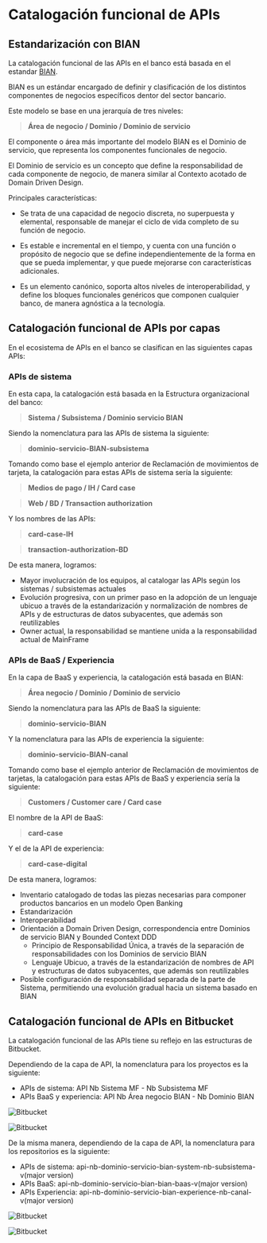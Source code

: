
# Catalogación funcional de APIs

## Estandarización con BIAN

La catalogación funcional de las APIs en el banco está basada en el estandar [BIAN](https://bian.org/servicelandscape-9-0/). 

BIAN es un estándar encargado de definir y clasificación de los distintos componentes de negocios específicos dentor del sector bancario.

Este modelo se base en una jerarquía de tres niveles:

> **Área de negocio / Dominio / Dominio de servicio**

El componente o área más importante del modelo BIAN es el Dominio de servicio, que representa los componentes funcionales de negocio.

El Dominio de servicio es un concepto que define la responsabilidad de cada componente de negocio, de manera similar al Contexto acotado de Domain Driven Design. 

Principales características:

+ Se trata de una capacidad de negocio discreta, no superpuesta y elemental, responsable de manejar el ciclo de vida completo de su función de negocio.

+ Es estable e incremental en el tiempo, y cuenta con una función o propósito de negocio que se define independientemente de la forma en que se pueda implementar, y que puede mejorarse con características adicionales.

+ Es un elemento canónico, soporta altos niveles de interoperabilidad, y define los bloques funcionales genéricos que componen cualquier banco, de manera agnóstica a la tecnología.

## Catalogación funcional de APIs por capas

En el ecosistema de APIs en el banco se clasifican en las siguientes capas APIs:

### APIs de sistema

En esta capa, la catalogación está basada en la Estructura organizacional del banco: 

 > **Sistema / Subsistema / Dominio servicio BIAN**

Siendo la nomenclatura para las APIs de sistema la siguiente:

 > **dominio-servicio-BIAN-subsistema**

Tomando como base el ejemplo anterior de Reclamación de movimientos de tarjeta, la catalogación para estas APIs de sistema sería la siguiente:

> **Medios de pago / IH / Card case**

> **Web / BD / Transaction authorization**

Y los nombres de las APIs:

> **card-case-IH**

> **transaction-authorization-BD**


De esta manera, logramos:

+ Mayor involucración de los equipos, al catalogar las APIs según los sistemas / subsistemas actuales
+ Evolución progresiva, con un primer paso en la adopción de un lenguaje ubicuo a través de la estandarización y normalización de nombres de APIs y de estructuras de datos subyacentes, que además son reutilizables
+ Owner actual, la responsabilidad se mantiene unida a la responsabilidad actual de MainFrame



### APIs de BaaS / Experiencia

En la capa de BaaS y experiencia, la catalogación está basada en BIAN:

> **Área negocio / Dominio / Dominio de servicio**

Siendo la nomenclatura para las APIs de BaaS la siguiente:

> **dominio-servicio-BIAN**

Y la nomenclatura para las APIs de experiencia la siguiente:

> **dominio-servicio-BIAN-canal**

Tomando como base el ejemplo anterior de Reclamación de movimientos de tarjetas, la catalogación para estas APIs de BaaS y experiencia sería la siguiente:

> **Customers / Customer care / Card case**

El nombre de la API de BaaS:

> **card-case**

Y el de la API de experiencia:

> **card-case-digital**

De esta manera, logramos:

+ Inventario catalogado de todas las piezas necesarias para componer productos bancarios en un modelo Open Banking
+ Estandarización
+ Interoperabilidad
+ Orientación a Domain Driven Design, correspondencia entre Dominios de servicio BIAN y Bounded Context DDD
	- Principio de Responsabilidad Única, a través de la separación de responsabilidades con los Dominios de servicio BIAN
	- Lenguaje Ubicuo, a través de la estandarización de nombres de API y estructuras de datos subyacentes, que además son reutilizables
+ Posible configuración de responsabilidad separada de la parte de Sistema, permitiendo una evolución gradual hacia un sistema basado en BIAN


## Catalogación funcional de APIs en Bitbucket

La catalogación funcional de las APIs tiene su reflejo en las estructuras de Bitbucket. 

Dependiendo de la capa de API, la nomenclatura para los proyectos es la siguiente:

- APIs de sistema: API Nb Sistema MF - Nb Subsistema MF
- APIs BaaS y experiencia: API Nb Área negocio BIAN - Nb Dominio BIAN

![Bitbucket](./_images/system-proyecto-medios-de-pago-ih.PNG)

![Bitbucket](./_images/baas-experience-proyecto-customers-customer-care.png)

De la misma manera, dependiendo de la capa de API, la nomenclatura para los repositorios es la siguiente:

- APIs de sistema: api-nb-dominio-servicio-bian-system-nb-subsistema-v(major version)
- APIs BaaS: api-nb-dominio-servicio-bian-bian-baas-v(major version)
- APIs Experiencia: api-nb-dominio-servicio-bian-experience-nb-canal-v(major version)  

![Bitbucket](./_images/system-repo-api-card-case.PNG)

![Bitbucket](./_images/baas-experience-repos-api-card-case.png)





